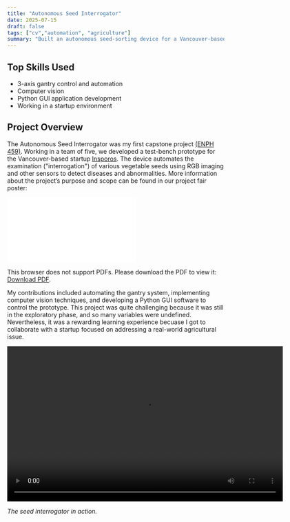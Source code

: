 ```yaml
---
title: "Autonomous Seed Interrogator"
date: 2025-07-15
draft: false
tags: ["cv","automation", "agriculture"]
summary: "Built an autonomous seed-sorting device for a Vancouver-based start-up Insporos."
---
```


## Top Skills Used
- 3-axis gantry control and automation
- Computer vision
- Python GUI application development
- Working in a startup environment

## Project Overview

The Autonomous Seed Interrogator was my first capstone project [(ENPH 459)](https://projectlab.engphys.ubc.ca/enph-459-479/). 
Working in a team of five, we developed a test-bench prototype for the Vancouver-based startup [Insporos](https://www.linkedin.com/company/insporos/?originalSubdomain=ca). The device automates the examination ("interrogation") of various vegetable seeds using RGB imaging and other sensors to detect diseases and abnormalities. More information about the project’s purpose and scope can be found in our project fair poster:


<object data="poster_flat.pdf" type="application/pdf" width="700px" height="700px">
    <embed src="poster_flat.pdf">
        <p>This browser does not support PDFs. Please download the PDF to view it: <a href="poster_flat.pdf">Download PDF</a>.</p>
    </embed>
</object>

My contributions included automating the gantry system, implementing computer vision techniques, and developing a Python GUI software to control the prototype. This project was quite challenging because it was still in the exploratory phase, and so many variables were undefined. Nevertheless, it was a rewarding learning experience becuase I got to collaborate with a startup focused on addressing a real-world agricultural issue.

<video controls width="640" height="360">
  <source src="seed_interrogator.mp4" type="video/mp4">
  Your browser does not support the video tag. Please update your browser or [download the video](seed_interrogator.mp4).
</video>  


*The seed interrogator in action.*
      